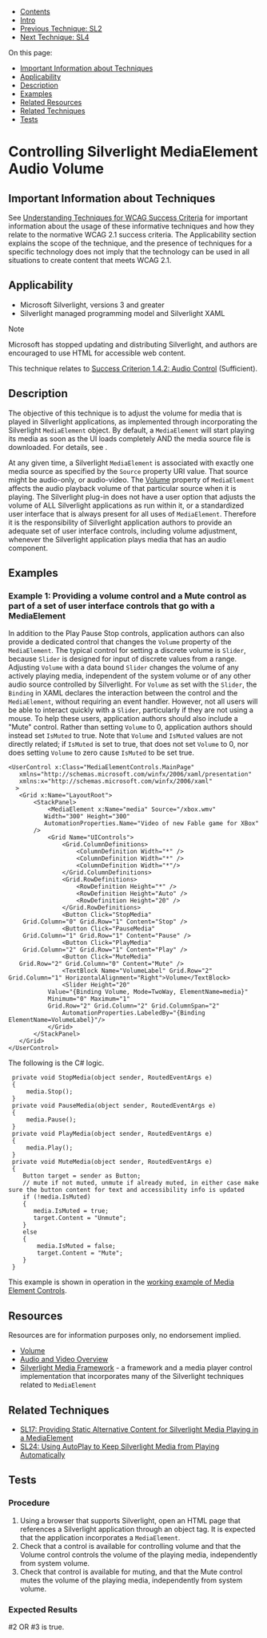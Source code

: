 -   [Contents](https://www.w3.org/WAI/WCAG21/Techniques/#techniques "Table of Contents")
-   [Intro](https://www.w3.org/WAI/WCAG21/Techniques/#introduction "Introduction to Techniques")
-   [Previous Technique: SL2](SL2)
-   [Next Technique: SL4](SL4)

On this page:

-   [Important Information about Techniques](#important-information)
-   [Applicability](#applicability)
-   [Description](#description)
-   [Examples](#examples)
-   [Related Resources](#resources)
-   [Related Techniques](#related)
-   [Tests](#tests)

Controlling Silverlight MediaElement Audio Volume
=================================================

Important Information about Techniques
--------------------------------------

See [Understanding Techniques for WCAG Success Criteria](https://www.w3.org/WAI/WCAG21/Understanding/understanding-techniques) for important information about the usage of these informative techniques and how they relate to the normative WCAG 2.1 success criteria. The Applicability section explains the scope of the technique, and the presence of techniques for a specific technology does not imply that the technology can be used in all situations to create content that meets WCAG 2.1.

Applicability
-------------

-   Microsoft Silverlight, versions 3 and greater
-   Silverlight managed programming model and Silverlight XAML

Note

Microsoft has stopped updating and distributing Silverlight, and authors are encouraged to use HTML for accessible web content.

This technique relates to [Success Criterion 1.4.2: Audio Control](https://www.w3.org/WAI/WCAG21/Understanding/audio-control) (Sufficient).

Description
-----------

The objective of this technique is to adjust the volume for media that is played in Silverlight applications, as implemented through incorporating the Silverlight `MediaElement` object. By default, a `MediaElement` will start playing its media as soon as the UI loads completely AND the media source file is downloaded. For details, see [](#SL24).

At any given time, a Silverlight `MediaElement` is associated with exactly one media source as specified by the `Source` property URI value. That source might be audio-only, or audio-video. The [Volume](https://msdn.microsoft.com/en-us/library/system.windows.controls.mediaelement.volume%28VS.95%29.aspx) property of `MediaElement` affects the audio playback volume of that particular source when it is playing. The Silverlight plug-in does not have a user option that adjusts the volume of ALL Silverlight applications as run within it, or a standardized user interface that is always present for all uses of `MediaElement`. Therefore it is the responsibility of Silverlight application authors to provide an adequate set of user interface controls, including volume adjustment, whenever the Silverlight application plays media that has an audio component.

Examples
--------

### Example 1: Providing a volume control and a Mute control as part of a set of user interface controls that go with a MediaElement

In addition to the Play Pause Stop controls, application authors can also provide a dedicated control that changes the `Volume` property of the `MediaElement`. The typical control for setting a discrete volume is `Slider`, because `Slider` is designed for input of discrete values from a range. Adjusting `Volume` with a data bound `Slider` changes the volume of any actively playing media, independent of the system volume or of any other audio source controlled by Silverlight. For `Volume` as set with the `Slider`, the `Binding` in XAML declares the interaction between the control and the `MediaElement`, without requiring an event handler. However, not all users will be able to interact quickly with a `Slider`, particularly if they are not using a mouse. To help these users, application authors should also include a "Mute" control. Rather than setting `Volume` to 0, application authors should instead set `IsMuted` to true. Note that `Volume` and `IsMuted` values are not directly related; if `IsMuted` is set to true, that does not set `Volume` to 0, nor does setting `Volume` to zero cause `IsMuted` to be set true.

    <UserControl x:Class="MediaElementControls.MainPage"
       xmlns="http://schemas.microsoft.com/winfx/2006/xaml/presentation"
       xmlns:x="http://schemas.microsoft.com/winfx/2006/xaml"
      >
       <Grid x:Name="LayoutRoot">
           <StackPanel>
               <MediaElement x:Name="media" Source="/xbox.wmv"
              Width="300" Height="300" 
              AutomationProperties.Name="Video of new Fable game for XBox"           
           />
               <Grid Name="UIControls">
                   <Grid.ColumnDefinitions>
                       <ColumnDefinition Width="*" />
                       <ColumnDefinition Width="*" />
                       <ColumnDefinition Width="*"/>
                   </Grid.ColumnDefinitions>
                   <Grid.RowDefinitions>
                       <RowDefinition Height="*" />
                       <RowDefinition Height="Auto" />
                       <RowDefinition Height="20" />
                   </Grid.RowDefinitions>
                   <Button Click="StopMedia" 
        Grid.Column="0" Grid.Row="1" Content="Stop" />
                   <Button Click="PauseMedia" 
        Grid.Column="1" Grid.Row="1" Content="Pause" />
                   <Button Click="PlayMedia" 
        Grid.Column="2" Grid.Row="1" Content="Play" />
                   <Button Click="MuteMedia" 
       Grid.Row="2" Grid.Column="0" Content="Mute" />
                   <TextBlock Name="VolumeLabel" Grid.Row="2" Grid.Column="1" HorizontalAlignment="Right">Volume</TextBlock>
                   <Slider Height="20"
               Value="{Binding Volume, Mode=TwoWay, ElementName=media}"
               Minimum="0" Maximum="1"
               Grid.Row="2" Grid.Column="2" Grid.ColumnSpan="2"
                   AutomationProperties.LabeledBy="{Binding ElementName=VolumeLabel}"/>
               </Grid>
           </StackPanel>
       </Grid>
    </UserControl>

The following is the C\# logic.

     private void StopMedia(object sender, RoutedEventArgs e)
     {
         media.Stop();
     }
     private void PauseMedia(object sender, RoutedEventArgs e)
     {
         media.Pause();
     }
     private void PlayMedia(object sender, RoutedEventArgs e)
     {
         media.Play();
     }
     private void MuteMedia(object sender, RoutedEventArgs e)
     {
        Button target = sender as Button;
        // mute if not muted, unmute if already muted, in either case make sure the button content for text and accessibility info is updated
        if (!media.IsMuted)
        {
           media.IsMuted = true;
           target.Content = "Unmute";
        }
        else
        {
            media.IsMuted = false;
            target.Content = "Mute";
        }
     }

This example is shown in operation in the [working example of Media Element Controls](../../working-examples/silverlight-media-element-controls/).

Resources
---------

Resources are for information purposes only, no endorsement implied.

-   [Volume](https://msdn.microsoft.com/en-us/library/system.windows.controls.mediaelement.volume%28VS.95%29.aspx)
-   [Audio and Video Overview](https://msdn.microsoft.com/en-us/library/cc189078(VS.95).aspx)
-   [Silverlight Media Framework](http://smf.codeplex.com/) - a framework and a media player control implementation that incorporates many of the Silverlight techniques related to `MediaElement`

Related Techniques
------------------

-   [SL17: Providing Static Alternative Content for Silverlight Media Playing in a MediaElement](https://www.w3.org/WAI/WCAG21/Techniques/silverlight/SL17)
-   [SL24: Using AutoPlay to Keep Silverlight Media from Playing Automatically](https://www.w3.org/WAI/WCAG21/Techniques/silverlight/SL24)

Tests
-----

### Procedure

1.  Using a browser that supports Silverlight, open an HTML page that references a Silverlight application through an object tag. It is expected that the application incorporates a `MediaElement`.
2.  Check that a control is available for controlling volume and that the Volume control controls the volume of the playing media, independently from system volume.
3.  Check that control is available for muting, and that the Mute control mutes the volume of the playing media, independently from system volume.

### Expected Results

\#2 OR \#3 is true.
